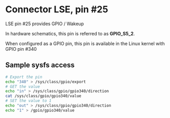 # Connector LSE, pin #25

LSE pin #25 provides GPIO / Wakeup

In hardware schematics, this pin is referred to as **GPIO_S5_2**.

When configured as a GPIO pin, this pin is available in the Linux 
kernel with GPIO pin #340

## Sample sysfs access
```bash
# Export the pin
echo "340" > /sys/class/gpio/export
# GET the value
echo "in" > /sys/class/gpio/gpio340/direction
cat /sys/class/gpio/gpio340/value
# SET the value to 1
echo "out" > /sys/class/gpio/gpio340/direction
echo "1" > /gpio/gpio340/value
```
